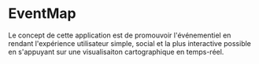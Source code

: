 # EventMap

Le concept de cette application est de promouvoir l'événementiel en rendant l'expérience utilisateur simple, social et la plus interactive possible en s'appuyant sur une visualisaiton cartographique en temps-réel.